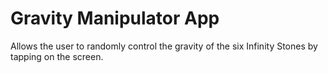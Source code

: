# Gravity Manipulator App
 
 Allows the user to randomly control the gravity of the six Infinity Stones by tapping on the screen.
